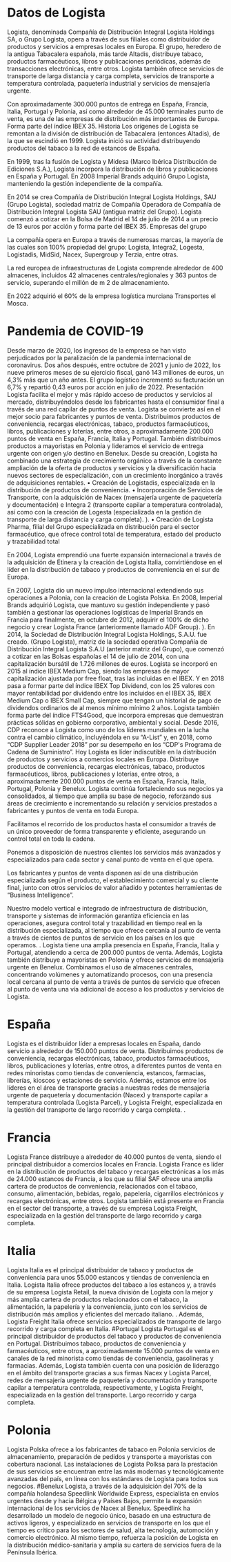 # Datos de Logista
Logista, denominada Compañía de Distribución Integral Logista Holdings SA, o Grupo Logista, opera a través de sus filiales como distribuidor de productos y servicios a empresas locales en Europa. El grupo, heredero de la antigua Tabacalera española, más tarde Altadis, distribuye tabaco, productos farmacéuticos, libros y publicaciones periódicas, además de transacciones electrónicas, entre otros. Logista también ofrece servicios de transporte de larga distancia y carga completa, servicios de transporte a temperatura controlada, paquetería industrial y servicios de mensajería urgente.

Con aproximadamente 300.000 puntos de entrega en España, Francia, Italia, Portugal y Polonia, así como alrededor de 45.000 terminales punto de venta, es una de las empresas de distribución más importantes de Europa. Forma parte del índice IBEX 35.
Historia
Los orígenes de Logista se remontan a la división de distribución de Tabacalera (entonces Altadis), de la que se escindió en 1999. Logista inició su actividad distribuyendo productos del tabaco a la red de estancos de España.

En 1999, tras la fusión de Logista y Midesa (Marco Ibérica Distribución de Ediciones S.A.), Logista incorpora la distribución de libros y publicaciones en España y Portugal.
En 2008 Imperial Brands adquirió Grupo Logista, manteniendo la gestión independiente de la compañía.

En 2014 se crea Compañía de Distribución Integral Logista Holdings, SAU (Grupo Logista), sociedad matriz de Compañía Operadora de Compañía de Distribución Integral Logista SAU (antigua matriz del Grupo). Logista comenzó a cotizar en la Bolsa de Madrid el 14 de julio de 2014 a un precio de 13 euros por acción y forma parte del IBEX 35.
Empresas del grupo

La compañía opera en Europa a través de numerosas marcas, la mayoría de las cuales son 100% propiedad del grupo: Logista, Integra2, Logesta, Logistadis, MidSid, Nacex, Supergroup y Terzia, entre otras.

La red europea de infraestructuras de Logista comprende alrededor de 400 almacenes, incluidos 42 almacenes centrales/regionales y 363 puntos de servicio, superando el millón de m 2 de almacenamiento.

En 2022 adquirió el 60% de la empresa logística murciana Transportes el Mosca.

# Pandemia de COVID-19
Desde marzo de 2020, los ingresos de la empresa se han visto perjudicados por la paralización de la pandemia internacional de coronavirus. Dos años después, entre octubre de 2021 y junio de 2022, los nueve primeros meses de su ejercicio fiscal, ganó 143 millones de euros, un 4,3% más que un año antes. El grupo logístico incrementó su facturación un 6,7% y repartió 0,43 euros por acción en julio de 2022.
Presentación
Logista facilita el mejor y más rápido acceso de productos y servicios al mercado, distribuyéndolos desde los fabricantes hasta el consumidor final a través de una red capilar de puntos de venta.
Logista se convierte así en el mejor socio para fabricantes y puntos de venta.
Distribuimos productos de conveniencia, recargas electrónicas, tabaco, productos farmacéuticos, libros, publicaciones y loterías, entre otros, a aproximadamente 200.000 puntos de venta en España, Francia, Italia y Portugal.
También distribuimos productos a mayoristas en Polonia y lideramos el servicio de entrega urgente con origen y/o destino en Benelux.
Desde su creación, Logista ha combinado una estrategia de crecimiento orgánico a través de la constante ampliación de la oferta de productos y servicios y la diversificación hacia nuevos sectores de especialización, con un crecimiento inorgánico a través de adquisiciones rentables.
• Creación de Logistadis, especializada en la distribución de productos de conveniencia.
• Incorporación de Servicios de Transporte, con la adquisición de Nacex (mensajería urgente de paquetería y documentación) e Integra 2 (transporte capilar a temperatura controlada), así como con la creación de Logesta (especializada en la gestión de transporte de larga distancia y carga completa). ).
• Creación de Logista Pharma, filial del Grupo especializada en distribución para el sector farmacéutico, que ofrece control total de temperatura, estado del producto y trazabilidad total

En 2004, Logista emprendió una fuerte expansión internacional a través de la adquisición de Etinera y la creación de Logista Italia, convirtiéndose en el líder en la distribución de tabaco y productos de conveniencia en el sur de Europa.

En 2007, Logista dio un nuevo impulso internacional extendiendo sus operaciones a Polonia, con la creación de Logista Polska.
En 2008, Imperial Brands adquirió Logista, que mantuvo su gestión independiente y pasó también a gestionar las operaciones logísticas de Imperial Brands en Francia para finalmente, en octubre de 2012, adquirir el 100% de dicho negocio y crear Logista France (anteriormente llamado ADF Group). ).
En 2014, la Sociedad de Distribución Integral Logista Holdings, S.A.U. fue creado. (Grupo Logista), matriz de la sociedad operativa Compañía de Distribución Integral Logista S.A.U (anterior matriz del Grupo), que comenzó a cotizar en las Bolsas españolas el 14 de julio de 2014, con una capitalización bursátil de 1.726 millones de euros.
Logista se incorporó en 2015 al índice IBEX Medium Cap, siendo las empresas de mayor capitalización ajustada por free float, tras las incluidas en el IBEX. Y en 2018 pasa a formar parte del índice IBEX Top Dividend, con los 25 valores con mayor rentabilidad por dividendo entre los incluidos en el IBEX 35, IBEX Medium Cap o IBEX Small Cap, siempre que tengan un historial de pago de dividendos ordinarios de al menos mínimo mínimo 2 años. Logista también forma parte del índice FTS4Good, que incorpora empresas que demuestran prácticas sólidas en gobierno corporativo, ambiental y social.
Desde 2016, CDP reconoce a Logista como uno de los líderes mundiales en la lucha contra el cambio climático, incluyéndola en su “A-List” y, en 2018, como “CDP Supplier Leader 2018” por su desempeño en los “CDP's Programa de Cadena de Suministro”.
Hoy Logista es líder indiscutible en la distribución de productos y servicios a comercios locales en Europa.
Distribuye productos de conveniencia, recargas electrónicas, tabaco, productos farmacéuticos, libros, publicaciones y loterías, entre otros, a aproximadamente 200.000 puntos de venta en España, Francia, Italia, Portugal, Polonia y Benelux. 
Logista continúa fortaleciendo sus negocios ya consolidados, al tiempo que amplía su base de negocio, reforzando sus áreas de crecimiento e incrementando su relación y servicios prestados a fabricantes y puntos de venta en toda Europa.


Facilitamos el recorrido de los productos hasta el consumidor a través de un único proveedor de forma transparente y eficiente, asegurando un control total en toda la cadena.

Ponemos a disposición de nuestros clientes los servicios más avanzados y especializados para cada sector y canal punto de venta en el que opera.

Los fabricantes y puntos de venta disponen así de una distribución especializada según el producto, el establecimiento comercial y su cliente final, junto con otros servicios de valor añadido y potentes herramientas de “Business Intelligence”.

Nuestro modelo vertical e integrado de infraestructura de distribución, transporte y sistemas de información garantiza eficiencia en las operaciones, asegura control total y trazabilidad en tiempo real en la distribución especializada, al tiempo que ofrece cercanía al punto de venta a través de cientos de puntos de servicio en los países en los que operamos. .
Logista tiene una amplia presencia en España, Francia, Italia y Portugal, atendiendo a cerca de 200.000 puntos de venta. Además, Logista también distribuye a mayoristas en Polonia y ofrece servicios de mensajería urgente en Benelux.
Combinamos el uso de almacenes centrales, concentrando volúmenes y automatizando procesos, con una presencia local cercana al punto de venta a través de puntos de servicio que ofrecen al punto de venta una vía adicional de acceso a los productos y servicios de Logista.
# España
Logista es el distribuidor líder a empresas locales en España, dando servicio a alrededor de 150.000 puntos de venta.
Distribuimos productos de conveniencia, recargas electrónicas, tabaco, productos farmacéuticos, libros, publicaciones y loterías, entre otros, a diferentes puntos de venta en redes minoristas como tiendas de conveniencia, estancos, farmacias, librerías, kioscos y estaciones de servicio.
Además, estamos entre los líderes en el área de transporte gracias a nuestras redes de mensajería urgente de paquetería y documentación (Nacex) y transporte capilar a temperatura controlada (Logista Parcel), y Logista Freight, especializada en la gestión del transporte de largo recorrido y carga completa. .
# Francia
Logista France distribuye a alrededor de 40.000 puntos de venta, siendo el principal distribuidor a comercios locales en Francia.
Logista France es líder en la distribución de productos del tabaco y recargas electrónicas a los más de 24.000 estancos de Francia, a los que su filial SAF ofrece una amplia cartera de productos de conveniencia, relacionados con el tabaco, consumo, alimentación, bebidas, regalo, papelería, cigarrillos electrónicos y recargas electrónicas, entre otros.
Logista también está presente en Francia en el sector del transporte, a través de su empresa Logista Freight, especializada en la gestión del transporte de largo recorrido y carga completa.
# Italia
Logista Italia es el principal distribuidor de tabaco y productos de conveniencia para unos 55.000 estancos y tiendas de conveniencia en Italia.
Logista Italia ofrece productos del tabaco a los estancos y, a través de su empresa Logista Retail, la nueva división de Logista con la mejor y más amplia cartera de productos relacionados con el tabaco, la alimentación, la papelería y la conveniencia, junto con los servicios de distribución más amplios y eficientes del mercado italiano. .
Además, Logista Freight Italia ofrece servicios especializados de transporte de largo recorrido y carga completa en Italia.
#Portugal
Logista Portugal es el principal distribuidor de productos del tabaco y productos de conveniencia en Portugal.
Distribuimos tabaco, productos de conveniencia y farmacéuticos, entre otros, a aproximadamente 15.000 puntos de venta en canales de la red minorista como tiendas de conveniencia, gasolineras y farmacias.
Además, Logista también cuenta con una posición de liderazgo en el ámbito del transporte gracias a sus firmas Nacex y Logista Parcel, redes de mensajería urgente de paquetería y documentación y transporte capilar a temperatura controlada, respectivamente, y Logista Freight, especializada en la gestión del transporte. Largo recorrido y carga completa.
# Polonia
Logista Polska ofrece a los fabricantes de tabaco en Polonia servicios de almacenamiento, preparación de pedidos y transporte a mayoristas con cobertura nacional.
Las instalaciones de Logista Polksa para la prestación de sus servicios se encuentran entre las más modernas y tecnológicamente avanzadas del país, en línea con los estándares de Logista para todos sus negocios.
#Benelux
Logista, a través de la adquisición del 70% de la compañía holandesa Speedlink Worldwide Express, especialista en envíos urgentes desde y hacia Bélgica y Países Bajos, permite la expansión internacional de los servicios de Nacex al Benelux.
Speedlink ha desarrollado un modelo de negocio único, basado en una estructura de activos ligeros, y especializado en servicios de transporte en los que el tiempo es crítico para los sectores de salud, alta tecnología, automoción y comercio electrónico.
Al mismo tiempo, refuerza la posición de Logista en la distribución médico-sanitaria y amplía su cartera de servicios fuera de la Península Ibérica.
